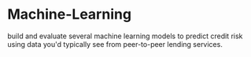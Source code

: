 # Machine-Learning
build and evaluate several machine learning models to predict credit risk using data you'd typically see from peer-to-peer lending services. 
